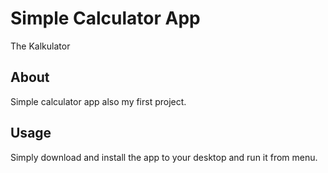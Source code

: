 # Simple Calculator App

The Kalkulator

## About

Simple calculator app also my first project.

## Usage

Simply download and install the app to your desktop and run it from menu.
